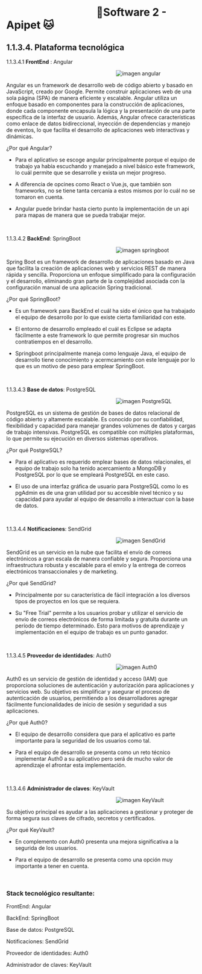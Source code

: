 #  &nbsp;&nbsp;&nbsp;&nbsp;&nbsp;&nbsp;&nbsp;&nbsp;&nbsp;&nbsp;&nbsp;&nbsp;&nbsp;&nbsp;&nbsp;&nbsp;&nbsp;&nbsp;&nbsp;&nbsp;&nbsp;&nbsp;&nbsp;&nbsp;&nbsp;&nbsp;&nbsp;&nbsp;&nbsp;&nbsp;&nbsp;&nbsp;&nbsp;&nbsp;&nbsp;&nbsp;🐶Software 2 - Apipet 🐱  #


## 1.1.3.4. Plataforma tecnológica


1.1.3.4.1  **FrontEnd** : Angular


&nbsp;&nbsp;&nbsp;&nbsp;&nbsp;&nbsp;&nbsp;&nbsp;&nbsp;&nbsp;&nbsp;&nbsp;&nbsp;&nbsp;&nbsp;&nbsp;&nbsp;&nbsp;&nbsp;&nbsp;&nbsp;&nbsp;&nbsp;&nbsp;&nbsp;&nbsp;&nbsp;&nbsp;&nbsp;&nbsp;&nbsp;&nbsp;&nbsp;&nbsp;&nbsp;&nbsp;&nbsp;&nbsp;&nbsp;&nbsp;&nbsp;&nbsp;&nbsp;&nbsp;&nbsp;&nbsp;&nbsp;&nbsp;&nbsp;&nbsp;&nbsp;&nbsp;&nbsp;&nbsp;&nbsp;&nbsp;&nbsp;&nbsp;&nbsp;&nbsp;&nbsp;&nbsp;&nbsp;&nbsp;&nbsp;&nbsp;&nbsp;&nbsp;&nbsp;&nbsp;&nbsp;&nbsp;&nbsp;&nbsp;![imagen angular](https://github.com/MiguelRiosT/ApipetDocumentacion/blob/main/Dise%C3%B1o%20alto%20nivel/Alternativa%20de%20soluci%C3%B3n/Plataforma%20tecnol%C3%B3gica/AngularLogo.png)

Angular es un framework de desarrollo web de código abierto y basado en JavaScript, creado por Google. Permite construir aplicaciones web de una sola página (SPA) de manera eficiente y escalable. Angular utiliza un enfoque basado en componentes para la construcción de aplicaciones, donde cada componente encapsula la lógica y la presentación de una parte específica de la interfaz de usuario. Además, Angular ofrece características como enlace de datos bidireccional, inyección de dependencias y manejo de eventos, lo que facilita el desarrollo de aplicaciones web interactivas y dinámicas.

¿Por qué Angular?

- Para el aplicativo se escoge angular principalmente porque el equipo de trabajo ya había escuchando y manejado a nivel básico este framework, lo cuál permite que se desarrolle y exista un mejor progreso.

- A diferencia de opcines como React o Vue.js, que también son frameworks, no se tiene tanta cercanía a estos mismos por lo cuál no se tomaron en cuenta.

- Angular puede brindar hasta cierto punto la implementación de un api para mapas de manera que se pueda trabajar mejor.

<br>

1.1.3.4.2  **BackEnd**: SpringBoot 


&nbsp;&nbsp;&nbsp;&nbsp;&nbsp;&nbsp;&nbsp;&nbsp;&nbsp;&nbsp;&nbsp;&nbsp;&nbsp;&nbsp;&nbsp;&nbsp;&nbsp;&nbsp;&nbsp;&nbsp;&nbsp;&nbsp;&nbsp;&nbsp;&nbsp;&nbsp;&nbsp;&nbsp;&nbsp;&nbsp;&nbsp;&nbsp;&nbsp;&nbsp;&nbsp;&nbsp;&nbsp;&nbsp;&nbsp;&nbsp;&nbsp;&nbsp;&nbsp;&nbsp;&nbsp;&nbsp;&nbsp;&nbsp;&nbsp;&nbsp;&nbsp;&nbsp;&nbsp;&nbsp;&nbsp;&nbsp;&nbsp;&nbsp;&nbsp;&nbsp;&nbsp;&nbsp;&nbsp;&nbsp;&nbsp;&nbsp;&nbsp;&nbsp;&nbsp;&nbsp;&nbsp;&nbsp;&nbsp;&nbsp;![imagen springboot](https://github.com/MiguelRiosT/ApipetDocumentacion/blob/main/Dise%C3%B1o%20alto%20nivel/Alternativa%20de%20soluci%C3%B3n/Plataforma%20tecnol%C3%B3gica/SpringBootLogo.png)

Spring Boot es un framework de desarrollo de aplicaciones basado en Java que facilita la creación de aplicaciones web y servicios REST de manera rápida y sencilla. Proporciona un enfoque simplificado para la configuración y el desarrollo, eliminando gran parte de la complejidad asociada con la configuración manual de una aplicación Spring tradicional.

¿Por qué SpringBoot?

- Es un framework para BackEnd el cuál ha sido el único que ha trabajado el equipo de desarrollo por lo que existe cierta familiaridad con este.

- El entorno de desarrollo empleado el cuál es Eclipse se adapta fácilmente a este framework lo que permite progresar sin muchos contratiempos en el desarrollo.

- Springboot principalmente maneja como lenguaje Java, el equipo de desarrollo tiene conocimiento y acermcamiento con este lenguaje por lo que es un motivo de peso para emplear SpringBoot.

<br>

1.1.3.4.3  **Base de datos**: PostgreSQL 

&nbsp;&nbsp;&nbsp;&nbsp;&nbsp;&nbsp;&nbsp;&nbsp;&nbsp;&nbsp;&nbsp;&nbsp;&nbsp;&nbsp;&nbsp;&nbsp;&nbsp;&nbsp;&nbsp;&nbsp;&nbsp;&nbsp;&nbsp;&nbsp;&nbsp;&nbsp;&nbsp;&nbsp;&nbsp;&nbsp;&nbsp;&nbsp;&nbsp;&nbsp;&nbsp;&nbsp;&nbsp;&nbsp;&nbsp;&nbsp;&nbsp;&nbsp;&nbsp;&nbsp;&nbsp;&nbsp;&nbsp;&nbsp;&nbsp;&nbsp;&nbsp;&nbsp;&nbsp;&nbsp;&nbsp;&nbsp;&nbsp;&nbsp;&nbsp;&nbsp;&nbsp;&nbsp;&nbsp;&nbsp;&nbsp;&nbsp;&nbsp;&nbsp;&nbsp;&nbsp;&nbsp;&nbsp;&nbsp;&nbsp;![imagen PostgreSQL](https://github.com/MiguelRiosT/ApipetDocumentacion/blob/main/Dise%C3%B1o%20alto%20nivel/Alternativa%20de%20soluci%C3%B3n/Plataforma%20tecnol%C3%B3gica/PostgreSQLLogo.png)

PostgreSQL es un sistema de gestión de bases de datos relacional de código abierto y altamente escalable. Es conocido por su confiabilidad, flexibilidad y capacidad para manejar grandes volúmenes de datos y cargas de trabajo intensivas. PostgreSQL es compatible con múltiples plataformas, lo que permite su ejecución en diversos sistemas operativos.

¿Por qué PostgreSQL?

- Para el aplicativo es requerido emplear bases de datos relacionales, el equipo de trabajo solo ha tenido acercamiento a MongoDB y PostgreSQL por lo que se empleará PostgreSQL en este caso.

- El uso de una interfaz gráfica de usuario para PostgreSQL como lo es pgAdmin es de una gran utilidad por su accesible nivel técnico y su capacidad para ayudar al equipo de desarrollo a interactuar con la base de datos.




<br>

1.1.3.4.4  **Notificaciones**: SendGrid 

&nbsp;&nbsp;&nbsp;&nbsp;&nbsp;&nbsp;&nbsp;&nbsp;&nbsp;&nbsp;&nbsp;&nbsp;&nbsp;&nbsp;&nbsp;&nbsp;&nbsp;&nbsp;&nbsp;&nbsp;&nbsp;&nbsp;&nbsp;&nbsp;&nbsp;&nbsp;&nbsp;&nbsp;&nbsp;&nbsp;&nbsp;&nbsp;&nbsp;&nbsp;&nbsp;&nbsp;&nbsp;&nbsp;&nbsp;&nbsp;&nbsp;&nbsp;&nbsp;&nbsp;&nbsp;&nbsp;&nbsp;&nbsp;&nbsp;&nbsp;&nbsp;&nbsp;&nbsp;&nbsp;&nbsp;&nbsp;&nbsp;&nbsp;&nbsp;&nbsp;&nbsp;&nbsp;&nbsp;&nbsp;&nbsp;&nbsp;&nbsp;&nbsp;&nbsp;&nbsp;&nbsp;&nbsp;&nbsp;&nbsp;![imagen SendGrid](https://github.com/MiguelRiosT/ApipetDocumentacion/blob/main/Dise%C3%B1o%20alto%20nivel/Alternativa%20de%20soluci%C3%B3n/Plataforma%20tecnol%C3%B3gica/SendGridLogo.png)

SendGrid es un servicio en la nube que facilita el envío de correos electrónicos a gran escala de manera confiable y segura. Proporciona una infraestructura robusta y escalable para el envío y la entrega de correos electrónicos transaccionales y de marketing.

¿Por qué SendGrid?

- Principalmente por su característica de fácil integración a los diversos tipos de proyectos en los que se requiera.

- Su "Free Trial" permite a los usuarios probar y utilizar el servicio de envío de correos electrónicos de forma limitada y gratuita durante un período de tiempo determinado. Esto para motivos de aprendizaje y implementación en el equipo de trabajo es un punto ganador.




<br>

1.1.3.4.5  **Proveedor de identidades**: Auth0 

&nbsp;&nbsp;&nbsp;&nbsp;&nbsp;&nbsp;&nbsp;&nbsp;&nbsp;&nbsp;&nbsp;&nbsp;&nbsp;&nbsp;&nbsp;&nbsp;&nbsp;&nbsp;&nbsp;&nbsp;&nbsp;&nbsp;&nbsp;&nbsp;&nbsp;&nbsp;&nbsp;&nbsp;&nbsp;&nbsp;&nbsp;&nbsp;&nbsp;&nbsp;&nbsp;&nbsp;&nbsp;&nbsp;&nbsp;&nbsp;&nbsp;&nbsp;&nbsp;&nbsp;&nbsp;&nbsp;&nbsp;&nbsp;&nbsp;&nbsp;&nbsp;&nbsp;&nbsp;&nbsp;&nbsp;&nbsp;&nbsp;&nbsp;&nbsp;&nbsp;&nbsp;&nbsp;&nbsp;&nbsp;&nbsp;&nbsp;&nbsp;&nbsp;&nbsp;&nbsp;&nbsp;&nbsp;&nbsp;&nbsp;![imagen Auth0](https://github.com/MiguelRiosT/ApipetDocumentacion/blob/main/Dise%C3%B1o%20alto%20nivel/Alternativa%20de%20soluci%C3%B3n/Plataforma%20tecnol%C3%B3gica/Auth0Logo.png)

Auth0 es un servicio de gestión de identidad y acceso (IAM) que proporciona soluciones de autenticación y autorización para aplicaciones y servicios web. Su objetivo es simplificar y asegurar el proceso de autenticación de usuarios, permitiendo a los desarrolladores agregar fácilmente funcionalidades de inicio de sesión y seguridad a sus aplicaciones.

¿Por qué Auth0?

- El equipo de desarrollo considera que para el aplicativo es parte importante para la seguridad de los usuarios como tal.

- Para el equipo de desarrollo se presenta como un reto técnico implementar Auth0 a su aplicativo pero será de mucho valor de aprendizaje el afrontar esta implementación.

<br>

1.1.3.4.6  **Administrador de claves**: KeyVault 

&nbsp;&nbsp;&nbsp;&nbsp;&nbsp;&nbsp;&nbsp;&nbsp;&nbsp;&nbsp;&nbsp;&nbsp;&nbsp;&nbsp;&nbsp;&nbsp;&nbsp;&nbsp;&nbsp;&nbsp;&nbsp;&nbsp;&nbsp;&nbsp;&nbsp;&nbsp;&nbsp;&nbsp;&nbsp;&nbsp;&nbsp;&nbsp;&nbsp;&nbsp;&nbsp;&nbsp;&nbsp;&nbsp;&nbsp;&nbsp;&nbsp;&nbsp;&nbsp;&nbsp;&nbsp;&nbsp;&nbsp;&nbsp;&nbsp;&nbsp;&nbsp;&nbsp;&nbsp;&nbsp;&nbsp;&nbsp;&nbsp;&nbsp;&nbsp;&nbsp;&nbsp;&nbsp;&nbsp;&nbsp;&nbsp;&nbsp;&nbsp;&nbsp;&nbsp;&nbsp;&nbsp;&nbsp;&nbsp;&nbsp;![imagen KeyVault](https://github.com/MiguelRiosT/ApipetDocumentacion/blob/main/Dise%C3%B1o%20alto%20nivel/Alternativa%20de%20soluci%C3%B3n/Plataforma%20tecnol%C3%B3gica/KeyVaultLogo.png)

 Su objetivo principal es ayudar a las aplicaciones a gestionar y proteger de forma segura sus claves de cifrado, secretos y certificados.

¿Por qué KeyVault?

- En complemento con Auth0 presenta una mejora significativa a la segurida de los usuarios.

- Para el equipo de desarrollo se presenta como una opción muy importante a tener en cuenta.

<br>

### Stack tecnológico resultante:

FrontEnd: Angular 

BackEnd: SpringBoot

Base de datos: PostgreSQL

Notificaciones: SendGrid

Proveedor de identidades: Auth0

Administrador de claves: KeyVault



